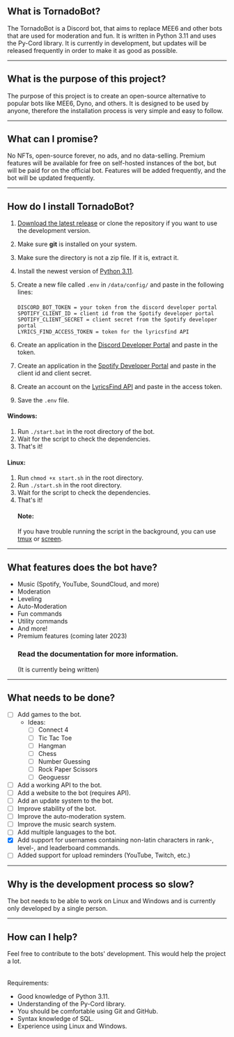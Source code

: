 ## What is TornadoBot?
The TornadoBot is a Discord bot, that aims to replace MEE6 and other bots that are used for moderation and fun. 
It is written in Python 3.11 and uses the Py-Cord library. It is currently in development, but updates will be released 
frequently in order to make it as good as possible.

---

## What is the purpose of this project?
The purpose of this project is to create an open-source alternative to popular bots like MEE6, Dyno, and others.
It is designed to be used by anyone, therefore the installation process is very simple and easy to follow.

---

## What can I promise?
No NFTs, open-source forever, no ads, and no data-selling.
Premium features will be available for free on self-hosted instances of the bot, but will be paid for on the official 
bot. Features will be added frequently, and the bot will be updated frequently.

---

## How do I install TornadoBot?
 1. [Download the latest release](https://github.com/staubtornado/tornado-bot/releases) or clone the repository if you 
    want to use the development version.
 2. Make sure **git** is installed on your system.
 3. Make sure the directory is not a zip file. If it is, extract it.
 4. Install the newest version of [Python 3.11](https://www.python.org/downloads/).
 5. Create a new file called `.env` in `/data/config/` and paste in the following lines:

    ####
        DISCORD_BOT_TOKEN = your token from the discord developer portal
        SPOTIFY_CLIENT_ID = client id from the Spotify developer portal
        SPOTIFY_CLIENT_SECRET = client secret from the Spotify developer portal
        LYRICS_FIND_ACCESS_TOKEN = token for the lyricsfind API

 6. Create an application in the [Discord Developer Portal](https://discord.com/developers/applications) and paste in 
the token.
 7. Create an application in the [Spotify Developer Portal](https://developer.spotify.com/dashboard/) and paste in the 
client id and client secret.
 8. Create an account on the [LyricsFind API](https://lyricsfind.com/) and paste in the access token.
 9. Save the `.env` file.

#### Windows:
1. Run `./start.bat` in the root directory of the bot.
2. Wait for the script to check the dependencies.
3. That's it!

#### Linux:
1. Run `chmod +x start.sh` in the root directory.
2. Run `./start.sh` in the root directory.
3. Wait for the script to check the dependencies.
4. That's it!
    #### Note: 
    If you have trouble running the script in the background, you can use [tmux](https://tldr.ostera.io/tmux) 
    or [screen](https://tldr.ostera.io/screen).
---

## What features does the bot have?
- Music (Spotify, YouTube, SoundCloud, and more)
- Moderation
- Leveling
- Auto-Moderation
- Fun commands
- Utility commands
- And more!
- Premium features (coming later 2023)
  ### Read the documentation for more information.
  (It is currently being written)

---

## What needs to be done?
- [ ] Add games to the bot.
  - Ideas:
    - [ ] Connect 4
    - [ ] Tic Tac Toe
    - [ ] Hangman
    - [ ] Chess
    - [ ] Number Guessing
    - [ ] Rock Paper Scissors
    - [ ] Geoguessr
- [ ] Add a working API to the bot.
- [ ] Add a website to the bot (requires API).
- [ ] Add an update system to the bot.
- [ ] Improve stability of the bot.
- [ ] Improve the auto-moderation system.
- [ ] Improve the music search system.
- [ ] Add multiple languages to the bot. 
- [x] Add support for usernames containing non-latin characters in rank-, level-, and leaderboard commands.
- [ ] Added support for upload reminders (YouTube, Twitch, etc.)

---

## Why is the development process so slow?
The bot needs to be able to work on Linux and Windows and is currently only developed by a single person.

---

## How can I help?
Feel free to contribute to the bots' development. This would help the project a lot.

######

Requirements:
- Good knowledge of Python 3.11.
- Understanding of the Py-Cord library.
- You should be comfortable using Git and GitHub.
- Syntax knowledge of SQL.
- Experience using Linux and Windows.